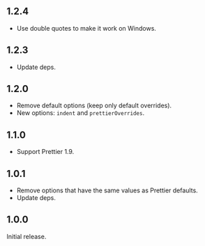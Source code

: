 ## 1.2.4

- Use double quotes to make it work on Windows.

## 1.2.3

- Update deps.

## 1.2.0

- Remove default options (keep only default overrides).
- New options: `indent` and `prettierOverrides`.

## 1.1.0

- Support Prettier 1.9.

## 1.0.1

- Remove options that have the same values as Prettier defaults.
- Update deps.

## 1.0.0

Initial release.
